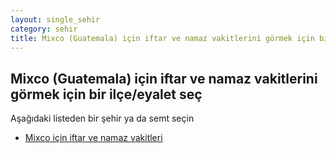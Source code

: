 ```yaml
---
layout: single_sehir
category: sehir
title: Mixco (Guatemala) için iftar ve namaz vakitlerini görmek için bir ilçe/eyalet seç
---
```



## Mixco (Guatemala) için iftar ve namaz vakitlerini görmek için bir ilçe/eyalet seç

Aşağıdaki listeden bir şehir ya da semt seçin


* [Mixco için iftar ve namaz vakitleri](/iftar.html?sehir=Mixco&ulke=Guatemala&state=Mixco)
